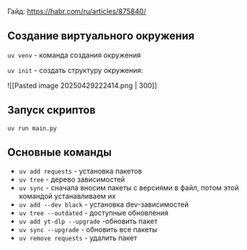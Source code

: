 
Гайд: https://habr.com/ru/articles/875840/

## Создание виртуального окружения

`uv venv` - команда создания окружения


`uv init` - создать структуру окружения:

![[Pasted image 20250429222414.png | 300]]

## Запуск скриптов

`uv run main.py`


## Основные команды

- `uv add requests` - установка пакетов
- `uv tree` - дерево зависимостей
- `uv sync` - сначала вносим пакеты с версиями в файл, потом этой командой устанавливаем их
- `uv add --dev black` - установка dev-зависимостей
- `uv tree --outdated` - доступные обновления
- `uv add yt-dlp --upgrade` -обновить пакет
- `uv sync --upgrade` - обновить все пакеты
- `uv remove requests` - удалить пакет

